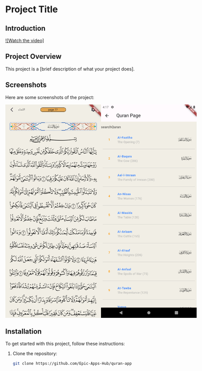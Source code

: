 # Project Title

## Introduction

[![Watch the video]](https://www.youtube.com/watch?v=s_6cvcFVP54&t=964s)

## Project Overview

This project is a [brief description of what your project does].

## Screenshots

Here are some screenshots of the project:

<div style="display: flex; justify-content: space-around;">
  <img src="assets/screenshot2.png" alt="Screenshot 2" width="300">
  <img src="assets/screenshot1.png" alt="Screenshot 1" width="300">

</div>


## Installation

To get started with this project, follow these instructions:

1. Clone the repository:

   ```sh
   git clone https://github.com/Epic-Apps-Hub/quran-app